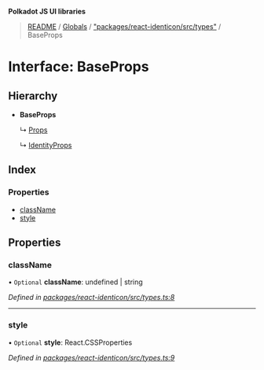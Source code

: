 **Polkadot JS UI libraries**

> [README](../README.md) / [Globals](../globals.md) / ["packages/react-identicon/src/types"](../modules/_packages_react_identicon_src_types_.md) / BaseProps

# Interface: BaseProps

## Hierarchy

* **BaseProps**

  ↳ [Props](_packages_react_identicon_src_types_.props.md)

  ↳ [IdentityProps](_packages_react_identicon_src_types_.identityprops.md)

## Index

### Properties

* [className](_packages_react_identicon_src_types_.baseprops.md#classname)
* [style](_packages_react_identicon_src_types_.baseprops.md#style)

## Properties

### className

• `Optional` **className**: undefined \| string

*Defined in [packages/react-identicon/src/types.ts:8](https://github.com/polkadot-js/ui/blob/678d4dc5/packages/react-identicon/src/types.ts#L8)*

___

### style

• `Optional` **style**: React.CSSProperties

*Defined in [packages/react-identicon/src/types.ts:9](https://github.com/polkadot-js/ui/blob/678d4dc5/packages/react-identicon/src/types.ts#L9)*
